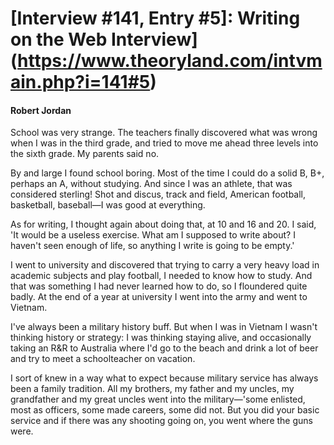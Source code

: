 # [Interview #141, Entry #5]: Writing on the Web Interview](https://www.theoryland.com/intvmain.php?i=141#5)

#### Robert Jordan

School was very strange. The teachers finally discovered what was wrong when I was in the third grade, and tried to move me ahead three levels into the sixth grade. My parents said no.

By and large I found school boring. Most of the time I could do a solid B, B+, perhaps an A, without studying. And since I was an athlete, that was considered sterling! Shot and discus, track and field, American football, basketball, baseball—I was good at everything.

As for writing, I thought again about doing that, at 10 and 16 and 20. I said, 'It would be a useless exercise. What am I supposed to write about? I haven't seen enough of life, so anything I write is going to be empty.'

I went to university and discovered that trying to carry a very heavy load in academic subjects and play football, I needed to know how to study. And that was something I had never learned how to do, so I floundered quite badly. At the end of a year at university I went into the army and went to Vietnam.

I've always been a military history buff. But when I was in Vietnam I wasn't thinking history or strategy: I was thinking staying alive, and occasionally taking an R&R to Australia where I'd go to the beach and drink a lot of beer and try to meet a schoolteacher on vacation.

I sort of knew in a way what to expect because military service has always been a family tradition. All my brothers, my father and my uncles, my grandfather and my great uncles went into the military—'some enlisted, most as officers, some made careers, some did not. But you did your basic service and if there was any shooting going on, you went where the guns were.

